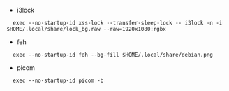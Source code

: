 - i3lock
```
  exec --no-startup-id xss-lock --transfer-sleep-lock -- i3lock -n -i $HOME/.local/share/lock_bg.raw --raw=1920x1080:rgbx
```

- feh
```
  exec --no-startup-id feh --bg-fill $HOME/.local/share/debian.png
```
 
- picom
```
  exec --no-startup-id picom -b
```
